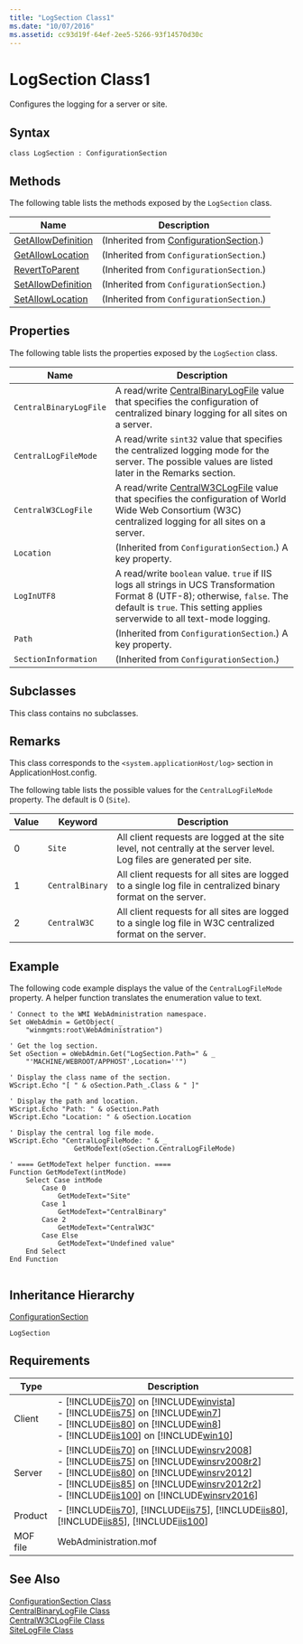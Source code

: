 ```yaml
---
title: "LogSection Class1"
ms.date: "10/07/2016"
ms.assetid: cc93d19f-64ef-2ee5-5266-93f14570d30c
---
```

# LogSection Class1
Configures the logging for a server or site.  
  
## Syntax  
  
```vbs  
class LogSection : ConfigurationSection  
```  
  
## Methods  
 The following table lists the methods exposed by the `LogSection` class.  
  
|Name|Description|  
|----------|-----------------|  
|[GetAllowDefinition](../wmi-provider/configurationsection-getallowdefinition-method.md)|(Inherited from [ConfigurationSection](../wmi-provider/configurationsection-class.md).)|  
|[GetAllowLocation](../wmi-provider/configurationsection-getallowlocation-method.md)|(Inherited from `ConfigurationSection`.)|  
|[RevertToParent](../wmi-provider/configurationsection-reverttoparent-method.md)|(Inherited from `ConfigurationSection`.)|  
|[SetAllowDefinition](../wmi-provider/configurationsection-setallowdefinition-method.md)|(Inherited from `ConfigurationSection`.)|  
|[SetAllowLocation](../wmi-provider/configurationsection-setallowlocation-method.md)|(Inherited from `ConfigurationSection`.)|  
  
## Properties  
 The following table lists the properties exposed by the `LogSection` class.  
  
|Name|Description|  
|----------|-----------------|  
|`CentralBinaryLogFile`|A read/write [CentralBinaryLogFile](../wmi-provider/centralbinarylogfile-class.md) value that specifies the configuration of centralized binary logging for all sites on a server.|  
|`CentralLogFileMode`|A read/write `sint32` value that specifies the centralized logging mode for the server. The possible values are listed later in the Remarks section.|  
|`CentralW3CLogFile`|A read/write [CentralW3CLogFile](../wmi-provider/centralw3clogfile-class.md) value that specifies the configuration of World Wide Web Consortium (W3C) centralized logging for all sites on a server.|  
|`Location`|(Inherited from `ConfigurationSection`.) A key property.|  
|`LogInUTF8`|A read/write `boolean` value. `true` if IIS logs all strings in UCS Transformation Format 8 (UTF-8); otherwise, `false`. The default is `true`. This setting applies serverwide to all text-mode logging.|  
|`Path`|(Inherited from `ConfigurationSection`.) A key property.|  
|`SectionInformation`|(Inherited from `ConfigurationSection`.)|  
  
## Subclasses  
 This class contains no subclasses.  
  
## Remarks  
 This class corresponds to the `<system.applicationHost/log>` section in ApplicationHost.config.  
  
 The following table lists the possible values for the `CentralLogFileMode` property. The default is 0 (`Site`).  
  
|Value|Keyword|Description|  
|-----------|-------------|-----------------|  
|0|`Site`|All client requests are logged at the site level, not centrally at the server level. Log files are generated per site.|  
|1|`CentralBinary`|All client requests for all sites are logged to a single log file in centralized binary format on the server.|  
|2|`CentralW3C`|All client requests for all sites are logged to a single log file in W3C centralized format on the server.|  
  
## Example  
 The following code example displays the value of the `CentralLogFileMode` property. A helper function translates the enumeration value to text.  
  
```  
' Connect to the WMI WebAdministration namespace.  
Set oWebAdmin = GetObject( _  
    "winmgmts:root\WebAdministration")  
  
' Get the log section.  
Set oSection = oWebAdmin.Get("LogSection.Path=" & _  
    "'MACHINE/WEBROOT/APPHOST',Location=''")  
  
' Display the class name of the section.  
WScript.Echo "[ " & oSection.Path_.Class & " ]"  
  
' Display the path and location.  
WScript.Echo "Path: " & oSection.Path  
WScript.Echo "Location: " & oSection.Location  
  
' Display the central log file mode.  
WScript.Echo "CentralLogFileMode: " & _  
                GetModeText(oSection.CentralLogFileMode)  
  
' ==== GetModeText helper function. ====  
Function GetModeText(intMode)  
    Select Case intMode  
        Case 0  
            GetModeText="Site"  
        Case 1  
            GetModeText="CentralBinary"  
        Case 2  
            GetModeText="CentralW3C"  
        Case Else  
            GetModeText="Undefined value"  
    End Select  
End Function  
  
```  
  
## Inheritance Hierarchy  
 [ConfigurationSection](../wmi-provider/configurationsection-class.md)  
  
 `LogSection`  
  
## Requirements  
  
|Type|Description|  
|----------|-----------------|  
|Client|-   [!INCLUDE[iis70](../wmi-provider/includes/iis70-md.md)] on [!INCLUDE[winvista](../wmi-provider/includes/winvista-md.md)]<br />-   [!INCLUDE[iis75](../wmi-provider/includes/iis75-md.md)] on [!INCLUDE[win7](../wmi-provider/includes/win7-md.md)]<br />-   [!INCLUDE[iis80](../wmi-provider/includes/iis80-md.md)] on [!INCLUDE[win8](../wmi-provider/includes/win8-md.md)]<br />-   [!INCLUDE[iis100](../wmi-provider/includes/iis100-md.md)] on [!INCLUDE[win10](../wmi-provider/includes/win10-md.md)]|  
|Server|-   [!INCLUDE[iis70](../wmi-provider/includes/iis70-md.md)] on [!INCLUDE[winsrv2008](../wmi-provider/includes/winsrv2008-md.md)]<br />-   [!INCLUDE[iis75](../wmi-provider/includes/iis75-md.md)] on [!INCLUDE[winsrv2008r2](../wmi-provider/includes/winsrv2008r2-md.md)]<br />-   [!INCLUDE[iis80](../wmi-provider/includes/iis80-md.md)] on [!INCLUDE[winsrv2012](../wmi-provider/includes/winsrv2012-md.md)]<br />-   [!INCLUDE[iis85](../wmi-provider/includes/iis85-md.md)] on [!INCLUDE[winsrv2012r2](../wmi-provider/includes/winsrv2012r2-md.md)]<br />-   [!INCLUDE[iis100](../wmi-provider/includes/iis100-md.md)] on [!INCLUDE[winsrv2016](../wmi-provider/includes/winsrv2016-md.md)]|  
|Product|-   [!INCLUDE[iis70](../wmi-provider/includes/iis70-md.md)], [!INCLUDE[iis75](../wmi-provider/includes/iis75-md.md)], [!INCLUDE[iis80](../wmi-provider/includes/iis80-md.md)], [!INCLUDE[iis85](../wmi-provider/includes/iis85-md.md)], [!INCLUDE[iis100](../wmi-provider/includes/iis100-md.md)]|  
|MOF file|WebAdministration.mof|  
  
## See Also  
 [ConfigurationSection Class](../wmi-provider/configurationsection-class.md)   
 [CentralBinaryLogFile Class](../wmi-provider/centralbinarylogfile-class.md)   
 [CentralW3CLogFile Class](../wmi-provider/centralw3clogfile-class.md)   
 [SiteLogFile Class](../wmi-provider/sitelogfile-class.md)
